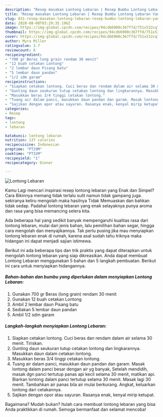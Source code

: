 ```yaml
---
description: "Resep masakan Lontong Lebaran | Resep Bumbu Lontong Lebaran Yang Mudah Dan Praktis"
title: "Resep masakan Lontong Lebaran | Resep Bumbu Lontong Lebaran Yang Mudah Dan Praktis"
slug: 831-resep-masakan-lontong-lebaran-resep-bumbu-lontong-lebaran-yang-mudah-dan-praktis
date: 2020-08-08T03:29:35.196Z
image: https://img-global.cpcdn.com/recipes/94cdb6900c367ffd/751x532cq70/lontong-lebaran-foto-resep-utama.jpg
thumbnail: https://img-global.cpcdn.com/recipes/94cdb6900c367ffd/751x532cq70/lontong-lebaran-foto-resep-utama.jpg
cover: https://img-global.cpcdn.com/recipes/94cdb6900c367ffd/751x532cq70/lontong-lebaran-foto-resep-utama.jpg
author: Myra Miller
ratingvalue: 3.7
reviewcount: 6
recipeingredient:
- "700 gr Beras long grain rendam 30 menit"
- "12 buah cetakan Lontong"
- "2 lembar daun Pisang batu"
- "5 lembar daun pandan"
- "1/2 sdm garam"
recipeinstructions:
- "Siapkan cetakan lontong. Cuci beras dan rendam dalam air selama 30 menit. Tiriskan."
- "Gunting daun seukuran tutup cetakan lontong dan lingkarannya. Masukkan daun dalam cetakan lontong."
- "Masukkan beras 3/4 tinggi cetakan lontong."
- "Tuang air dalam panci, masukkan daun pandan dan garam. Masak lontong dalam panci besar dengan air yg banyak, Setelah mendidih, masak dgn panci tertutup panas api kecil selama 30 menit, matikan api. Biarkan lontong dalam panci tertutup selama 30 menit. Masak lagi 30 menit. Tambahkan air panas bila air mulai berkurang. Angkat, keluarkan lontong dari cetakannya."
- "Sajikan dengan opor atau sayuran. Rasanya enak, kenyal mirip ketupat."
categories:
- Resep
tags:
- lontong
- lebaran

katakunci: lontong lebaran 
nutrition: 137 calories
recipecuisine: Indonesian
preptime: "PT29M"
cooktime: "PT32M"
recipeyield: "1"
recipecategory: Dinner

---
```



![Lontong Lebaran](https://img-global.cpcdn.com/recipes/94cdb6900c367ffd/751x532cq70/lontong-lebaran-foto-resep-utama.jpg)

Kamu Lagi mencari inspirasi resep lontong lebaran yang Enak dan Simpel? Cara Bikinnya memang tidak terlalu sulit namun tidak gampang juga. sekiranya keliru mengolah maka hasilnya Tidak Memuaskan dan bahkan tidak sedap. Padahal lontong lebaran yang enak selayaknya punya aroma dan rasa yang bisa memancing selera kita.

Ada beberapa hal yang sedikit banyak mempengaruhi kualitas rasa dari lontong lebaran, mulai dari jenis bahan, lalu pemilihan bahan segar, hingga cara mengolah dan menyajikannya. Tak perlu pusing jika mau menyiapkan lontong lebaran enak di rumah, karena asal sudah tahu triknya maka hidangan ini dapat menjadi sajian istimewa.




Berikut ini ada beberapa tips dan trik praktis yang dapat diterapkan untuk mengolah lontong lebaran yang siap dikreasikan. Anda dapat membuat Lontong Lebaran menggunakan 5 bahan dan 5 langkah pembuatan. Berikut ini cara untuk menyiapkan hidangannya.

<!--inarticleads1-->

##### Bahan-bahan dan bumbu yang diperlukan dalam menyiapkan Lontong Lebaran:

1. Gunakan 700 gr Beras (long grain) rendam 30 menit
1. Gunakan 12 buah cetakan Lontong
1. Ambil 2 lembar daun Pisang batu
1. Sediakan 5 lembar daun pandan
1. Ambil 1/2 sdm garam




<!--inarticleads2-->

##### Langkah-langkah menyiapkan Lontong Lebaran:

1. Siapkan cetakan lontong. Cuci beras dan rendam dalam air selama 30 menit. Tiriskan.
1. Gunting daun seukuran tutup cetakan lontong dan lingkarannya. Masukkan daun dalam cetakan lontong.
1. Masukkan beras 3/4 tinggi cetakan lontong.
1. Tuang air dalam panci, masukkan daun pandan dan garam. Masak lontong dalam panci besar dengan air yg banyak, Setelah mendidih, masak dgn panci tertutup panas api kecil selama 30 menit, matikan api. Biarkan lontong dalam panci tertutup selama 30 menit. Masak lagi 30 menit. Tambahkan air panas bila air mulai berkurang. Angkat, keluarkan lontong dari cetakannya.
1. Sajikan dengan opor atau sayuran. Rasanya enak, kenyal mirip ketupat.




Bagaimana? Mudah bukan? Itulah cara membuat lontong lebaran yang bisa Anda praktikkan di rumah. Semoga bermanfaat dan selamat mencoba!
